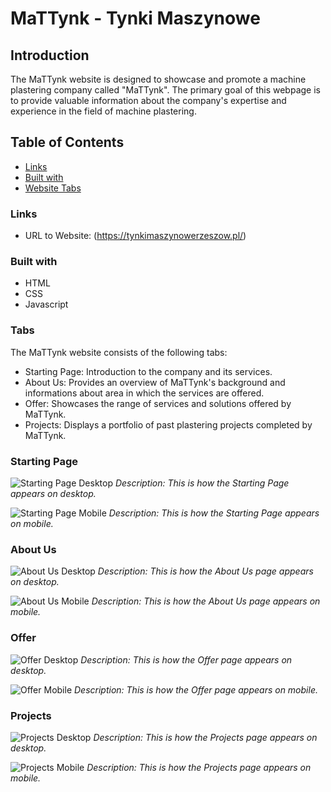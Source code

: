 # MaTTynk - Tynki Maszynowe

## Introduction

The MaTTynk website is designed to showcase and promote a machine plastering company called "MaTTynk". The primary goal of this webpage is to provide valuable information about the company's expertise and experience in the field of machine plastering.

## Table of Contents

- [Links](#Links)
- [Built with](#built-with)
- [Website Tabs](#tabs)

### Links

- URL to Website: (https://tynkimaszynowerzeszow.pl/)

### Built with

- HTML
- CSS
- Javascript

### Tabs

The MaTTynk website consists of the following tabs:

- Starting Page: Introduction to the company and its services.
- About Us: Provides an overview of MaTTynk's background and informations about area in which the services are offered.
- Offer: Showcases the range of services and solutions offered by MaTTynk.
- Projects: Displays a portfolio of past plastering projects completed by MaTTynk.

### Starting Page

![Starting Page Desktop](images/screenshots/main_desktop.png)
_Description: This is how the Starting Page appears on desktop._

![Starting Page Mobile](images/screenshots/main_mobile.png)
_Description: This is how the Starting Page appears on mobile._

### About Us

![About Us Desktop](images/screenshots/about_desktop.png)
_Description: This is how the About Us page appears on desktop._

![About Us Mobile](images/screenshots/about_mobile.png)
_Description: This is how the About Us page appears on mobile._

### Offer

![Offer Desktop](images/screenshots/offer_desktop.png)
_Description: This is how the Offer page appears on desktop._

![Offer Mobile](images/screenshots/offer_mobile.png)
_Description: This is how the Offer page appears on mobile._

### Projects

![Projects Desktop](images/screenshots/projects_desktop.png)
_Description: This is how the Projects page appears on desktop._

![Projects Mobile](images/screenshots/projects_mobile.png)
_Description: This is how the Projects page appears on mobile._
